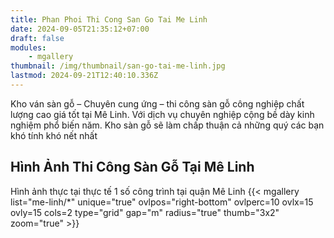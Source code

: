 ```yaml
---
title: Phan Phoi Thi Cong San Go Tai Me Linh
date: 2024-09-05T21:35:12+07:00
draft: false
modules:
    - mgallery
thumbnail: /img/thumbnail/san-go-tai-me-linh.jpg
lastmod: 2024-09-21T12:40:10.336Z
---
```

Kho ván sàn gỗ – Chuyên cung ứng – thi công sàn gỗ công nghiệp chất lượng cao giá tốt tại Mê Linh. Với dịch vụ chuyên nghiệp cộng bề dày kinh nghiệm phổ biến năm. Kho sàn gỗ sẽ làm chấp thuận cả những quý các bạn khó tính khó nết nhất

## Hình Ảnh Thi Công Sàn Gỗ Tại Mê Linh
Hình ảnh thực tại thực tế 1 số công trình tại quận Mê Linh
{{< mgallery list="me-linh/*" unique="true" ovlpos="right-bottom" ovlperc=10 ovlx=15 ovly=15 cols=2 type="grid" gap="m" radius="true" thumb="3x2" zoom="true" >}}